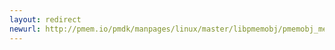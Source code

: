 ```yaml
---
layout: redirect
newurl: http://pmem.io/pmdk/manpages/linux/master/libpmemobj/pmemobj_memcpy_persist.3.html
---
```

